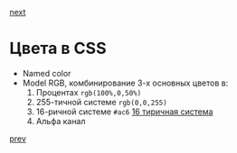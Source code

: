 <a href="07.md">next</a>
<h1>
Цвета в CSS
</h1>

<div>
<ul>
<li>
Named color
</li>
<li>
Model RGB, комбинирование 3-х основных цветов в:
<ol>
<li>Процентах <code>rgb(100%,0,50%)</code></li>
<li>255-тичной системе <code>rgb(0,0,255)</code></li>
<li>16-ричной системе <code>#ac6</code> <a href="https://i.ytimg.com/vi/QVx8dYZ7MY0/hqdefault.jpg">16 тиричная система</a></li>
<li>Альфа канал</li>
</ol>
</li>
</ul>
</div>

<a href="05.md">prev</a>